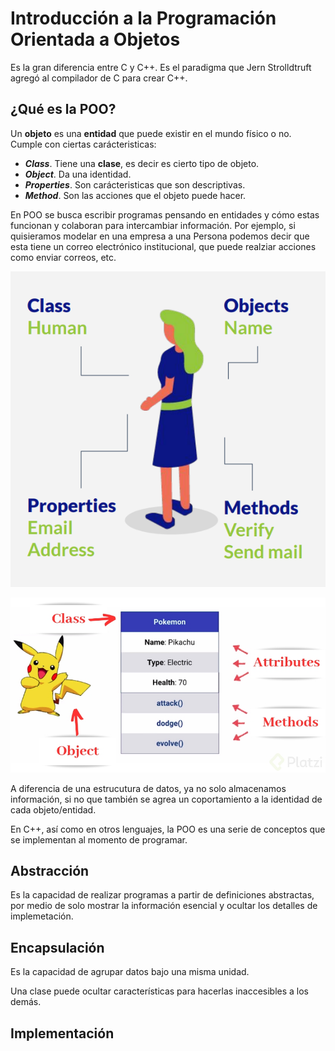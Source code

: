 # Introducción a la Programación Orientada a Objetos

Es la gran diferencia entre C y C++. Es el paradigma que Jern Strolldtruft agregó al compilador de C para crear C++.

## ¿Qué es la POO?

Un **objeto** es una **entidad** que puede existir en el mundo físico o no. Cumple con ciertas carácteristicas:

- ***Class***. Tiene una **clase**, es decir es cierto tipo de objeto.
- ***Object***. Da una identidad.
- ***Properties***. Son carácteristicas que son descriptivas.
- ***Method***. Son las acciones que el objeto puede hacer.

En POO se busca escribir programas pensando en entidades y cómo estas funcionan y colaboran para intercambiar información. Por ejemplo, si quisieramos modelar en una empresa a una Persona podemos decir que esta tiene un correo electrónico institucional, que puede realziar acciones como enviar correos, etc.

![Ejemplo de objeto](./assets/ejemploObjeto.png)

![Ejemplo Objeto Pikachu](./assets/pikaObject.png)

A diferencia de una estrucutura de datos, ya no solo almacenamos información, si no que también se agrea un coportamiento a la identidad de cada objeto/entidad.

En C++, así como en otros lenguajes, la POO es una serie de conceptos que se implementan al momento de programar.

## Abstracción

Es la capacidad de realizar programas a partir de definiciones abstractas, por medio de solo mostrar la información esencial y ocultar los detalles de implemetación.

## Encapsulación

Es la capacidad de agrupar datos bajo una misma unidad.

Una clase puede ocultar características para hacerlas inaccesibles a los demás.

## Implementación

